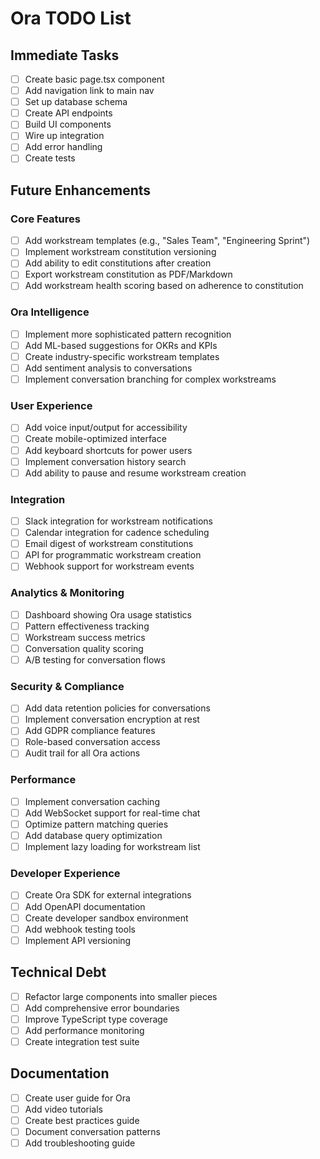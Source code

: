 # Ora TODO List

## Immediate Tasks

- [ ] Create basic page.tsx component
- [ ] Add navigation link to main nav
- [ ] Set up database schema
- [ ] Create API endpoints
- [ ] Build UI components
- [ ] Wire up integration
- [ ] Add error handling
- [ ] Create tests

## Future Enhancements

### Core Features
- [ ] Add workstream templates (e.g., "Sales Team", "Engineering Sprint")
- [ ] Implement workstream constitution versioning
- [ ] Add ability to edit constitutions after creation
- [ ] Export workstream constitution as PDF/Markdown
- [ ] Add workstream health scoring based on adherence to constitution

### Ora Intelligence
- [ ] Implement more sophisticated pattern recognition
- [ ] Add ML-based suggestions for OKRs and KPIs
- [ ] Create industry-specific workstream templates
- [ ] Add sentiment analysis to conversations
- [ ] Implement conversation branching for complex workstreams

### User Experience
- [ ] Add voice input/output for accessibility
- [ ] Create mobile-optimized interface
- [ ] Add keyboard shortcuts for power users
- [ ] Implement conversation history search
- [ ] Add ability to pause and resume workstream creation

### Integration
- [ ] Slack integration for workstream notifications
- [ ] Calendar integration for cadence scheduling
- [ ] Email digest of workstream constitutions
- [ ] API for programmatic workstream creation
- [ ] Webhook support for workstream events

### Analytics & Monitoring
- [ ] Dashboard showing Ora usage statistics
- [ ] Pattern effectiveness tracking
- [ ] Workstream success metrics
- [ ] Conversation quality scoring
- [ ] A/B testing for conversation flows

### Security & Compliance
- [ ] Add data retention policies for conversations
- [ ] Implement conversation encryption at rest
- [ ] Add GDPR compliance features
- [ ] Role-based conversation access
- [ ] Audit trail for all Ora actions

### Performance
- [ ] Implement conversation caching
- [ ] Add WebSocket support for real-time chat
- [ ] Optimize pattern matching queries
- [ ] Add database query optimization
- [ ] Implement lazy loading for workstream list

### Developer Experience
- [ ] Create Ora SDK for external integrations
- [ ] Add OpenAPI documentation
- [ ] Create developer sandbox environment
- [ ] Add webhook testing tools
- [ ] Implement API versioning

## Technical Debt

- [ ] Refactor large components into smaller pieces
- [ ] Add comprehensive error boundaries
- [ ] Improve TypeScript type coverage
- [ ] Add performance monitoring
- [ ] Create integration test suite

## Documentation

- [ ] Create user guide for Ora
- [ ] Add video tutorials
- [ ] Create best practices guide
- [ ] Document conversation patterns
- [ ] Add troubleshooting guide